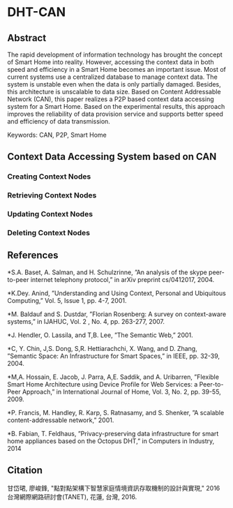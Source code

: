 # DHT-CAN

## Abstract
The rapid development of information technology has brought the concept of Smart Home into reality. However, accessing the context data in both speed and efficiency in a Smart Home becomes an important issue. Most of current systems use a centralized database to manage context data. The system is unstable even when the data is only partially damaged. Besides, this architecture is unscalable to data size. Based on Content Addressable Network (CAN), this paper realizes a P2P based context data accessing system for a Smart Home. Based on the experimental results, this approach improves the reliability of data provision service and supports better speed and efficiency of data transmission.

Keywords: CAN, P2P, Smart Home

## Context Data Accessing System based on CAN

### Creating Context Nodes
### Retrieving Context Nodes
### Updating Context Nodes
### Deleting Context Nodes

## References
*S.A. Baset, A. Salman, and H. Schulzrinne, ”An analysis of the skype peer-to-peer internet telephony protocol,” in arXiv preprint cs/0412017, 2004.

*K.Dey. Anind, ”Understanding and Using Context, Personal and Ubiquitous Computing,” Vol. 5, Issue 1, pp. 4-7, 2001.

*M. Baldauf and S. Dustdar, ”Florian Rosenberg: A survey on context-aware systems,” in IJAHUC, Vol. 2 , No. 4, pp. 263-277, 2007.

*J. Hendler, O. Lassila, and T,B. Lee, ”The Semantic Web,” 2001.

*C, Y. Chin, J,S. Dong, S,R. Hettiarachchi, X. Wang, and D. Zhang, ”Semantic Space: An Infrastructure for Smart Spaces,” in IEEE, pp. 32-39, 2004.

*M,A. Hossain, E. Jacob, J. Parra, A,E. Saddik, and A. Uribarren, ”Flexible Smart Home Architecture using Device Profile for Web Services: a Peer-to-Peer Approach,” in International Journal of Home, Vol. 3, No. 2, pp. 39-55, 2009.

*P. Francis, M. Handley, R. Karp, S. Ratnasamy, and S. Shenker, ”A scalable content-addressable network,” 2001.

*B. Fabian, T. Feldhaus, ”Privacy-preserving data infrastructure for smart home appliances based on the Octopus DHT,” in Computers in Industry, 2014

## Citation
甘岱珺, 廖峻鋒, "點對點架構下智慧家庭情境資訊存取機制的設計與實現," 2016 台灣網際網路研討會(TANET), 花蓮, 台灣, 2016.
